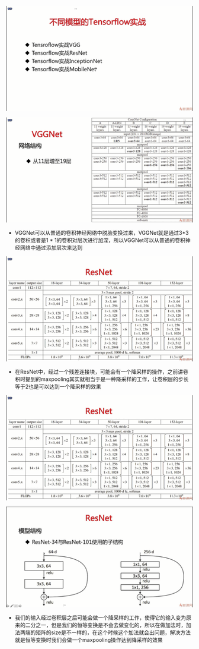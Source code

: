![1592969497014](assets/1592969497014.png)

![1592969799571](assets/1592969799571.png)

- VGGNet可以从普通的卷积神经网络中脱胎变换过来，VGGNet就是通过3*3的卷积或者是1 * 1的卷积对层次进行加深，所以VGGNet可以从普通的卷积神经网络中通过添加层次来达到

![1592970833350](assets/1592970833350.png)

- 在ResNet中，经过一个残差连接块，可能会有一个降采样的操作，之前讲卷积时提到的maxpooling其实就相当于是一种降采样的工作，让卷积层的步长等于2也是可以达到一个降采样的效果

![1592971272072](assets/1592971272072.png)

![1592971361907](assets/1592971361907.png)

- 我们的输入经过卷积层之后可能会做一个降采样的工作，使得它的输入变为原来的二分之一，但是我们的恒等变换是不会去做变化的，所以在做加法时，加法两端的矩阵的size是不一样的，在这个时候这个加法就会出问题，解决方法就是恒等变换时我们会做一个maxpooling操作达到降采样的效果